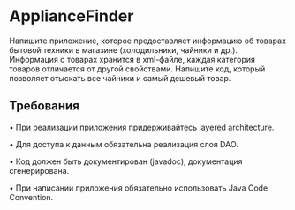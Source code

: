 # ApplianceFinder

Напишите приложение, которое предоставляет информацию об товарах бытовой техники в магазине (холодильники, чайники и др.). Информация о товарах хранится в xml-файле, каждая категория товаров отличается от другой свойствами. Напишите код, который позволяет отыскать все чайники и самый дешевый товар.

Требования
-------------------------
• При реализации приложения придерживайтесь layered architecture.

• Для доступа к данным обязательна реализация слоя DAO.

• Код должен быть документирован (javadoc), документация сгенерирована.

• При написании приложения обязательно использовать Java Code Convention.

